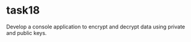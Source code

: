 # task18
Develop a console 
application to encrypt 
and decrypt data using 
private and public keys.
